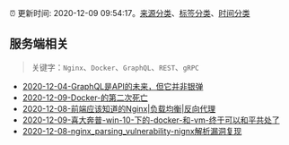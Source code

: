 :alarm_clock: 更新时间: 2020-12-09 09:54:17。[来源分类](../README.md)、[标签分类](../TAGS.md)、[时间分类](../TIMELINE.md)

## 服务端相关


> 关键字：`Nginx`、`Docker`、`GraphQL`、`REST`、`gRPC`



- [2020-12-04-GraphQL是API的未来，但它并非银弹](https://www.ershicimi.com/p/c86dcafab75045f83d79655cb59e090c) 
- [2020-12-09-Docker-的第二次死亡](https://www.ershicimi.com/p/29fa84049309a7c25183b782b2b5a294) 
- [2020-12-08-前端应该知道的Nginx|负载均衡|反向代理](https://juejin.im/post/6904094533986811911) 
- [2020-12-09-喜大奔普-win-10-下的-docker-和-vm-终于可以和平共处了](https://www.v2ex.com/t/733811) 
- [2020-12-08-nginx_parsing_vulnerability-nignx解析漏洞复现](https://sec.thief.one/article_content?a_id=88868915243b829d9702d415fddfb0b3) 